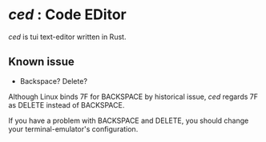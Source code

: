 # *ced* : Code EDitor

*ced* is tui text-editor written in Rust.

## Known issue

- Backspace? Delete?

Although Linux binds 7F for BACKSPACE by historical issue,
*ced* regards 7F as DELETE instead of BACKSPACE.

If you have a problem with BACKSPACE and DELETE,
you should change your terminal-emulator's configuration.
